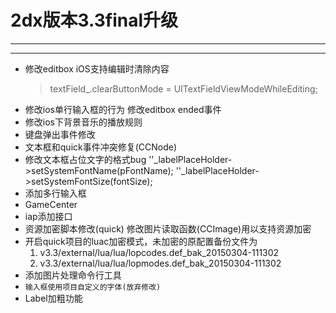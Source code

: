 # 2dx版本3.3final升级
---- 
---- 
- 修改editbox iOS支持编辑时清除内容
	> textField_.clearButtonMode = UITextFieldViewModeWhileEditing;
- 修改ios单行输入框的行为 修改editbox ended事件
- 修改ios下背景音乐的播放规则
- 键盘弹出事件修改
- 文本框和quick事件冲突修复(CCNode)
- 修改文本框占位文字的格式bug
	''_labelPlaceHolder-\>setSystemFontName(pFontName);
	''_labelPlaceHolder-\>setSystemFontSize(fontSize);
- 添加多行输入框
- GameCenter
- iap添加接口
- 资源加密脚本修改(quick) 修改图片读取函数(CCImage)用以支持资源加密
- 开启quick项目的luac加密模式，未加密的原配置备份文件为
	1. v3.3/external/lua/lua/lopcodes.def_bak_20150304-111302
	2. v3.3/external/lua/lua/lopmodes.def_bak_20150304-111302
- 添加图片处理命令行工具
- `输入框使用项目自定义的字体(放弃修改)`
- Label加粗功能

